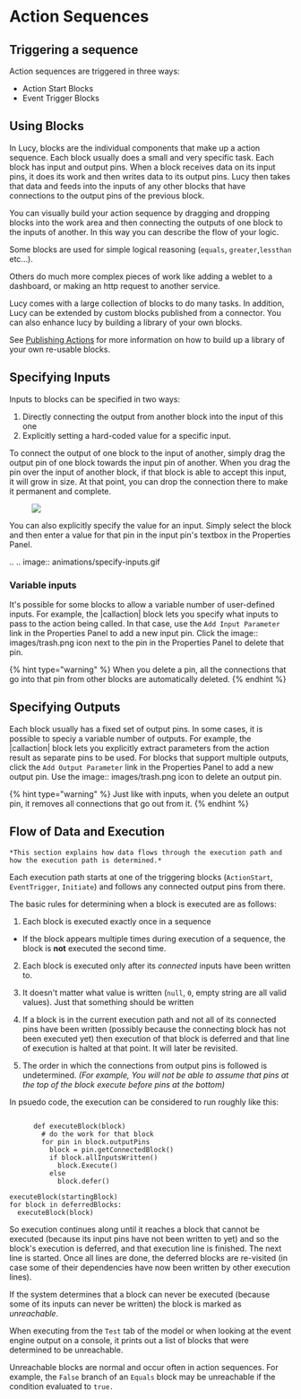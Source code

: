 


<a name='actionsequences'></a>

# Action Sequences

## Triggering a sequence
Action sequences are triggered in three ways:

* Action Start Blocks
* Event Trigger Blocks


## Using Blocks
In Lucy, blocks are the individual components that make up a action sequence.
Each block usually does a small and very specific task.
Each block has input and output pins.
When a block receives data on its input pins, it does its work and then writes data to its output pins. Lucy then takes that data and feeds into the inputs of any other blocks that have connections to the output pins of the previous block.

You can visually build your action sequence by dragging and dropping blocks into the work area and then connecting the outputs of one block to the inputs of another. In this way you can describe the flow of your logic.

Some blocks are used for simple logical reasoning (`equals`, `greater`,`lessthan` etc...).

Others do much more complex pieces of work like adding a weblet to a dashboard, or making an http request to another service.

Lucy comes with a large collection of blocks to do many tasks.
In addition, Lucy can be extended by custom blocks published from a connector. You can also enhance lucy by building a library of your own blocks.

See [Publishing Actions](actions.md#shareactions) for more information on how to build up a library of your own re-usable blocks.


## Specifying Inputs
Inputs to blocks can be specified in two ways:

1. Directly connecting the output from another block into the input of this one
2. Explicitly setting a hard-coded value for a specific input.

To connect the output of one block to the input of another, simply drag the output pin of one block towards the input pin of another. When you drag the pin over the input of another block, if that block is able to accept this input, it will grow in size. At that point, you can drop the connection there to make it permanent and complete.

<figure><img src=' animations/connect-blocks.gif'></figure>

You can also explicitly specify the value for an input.
Simply select the block and then enter a value for that pin in the input pin's textbox in the Properties Panel.

.. .. image:: animations/specify-inputs.gif

### Variable inputs
It's possible for some blocks to allow a variable number of user-defined inputs.
For example, the |callaction| block lets you specify what inputs to pass to the action being called. In that case, use the `Add Input Parameter` link in the Properties Panel to add a new input pin. Click the image:: images/trash.png icon next to the pin in the Properties Panel to delete that pin.

{% hint type="warning" %}
    When you delete a pin, all the connections that go into that pin from other blocks are automatically deleted. {% endhint %}

## Specifying Outputs
Each block usually has a fixed set of output pins.
In some cases, it is possible to speciy a variable number of outputs.
For example, the |callaction| block lets you explicitly extract parameters from the action result as separate pins to be used.
For blocks that support multiple outputs, click the `Add Output Parameter` link in the Properties Panel to add a new output pin.
Use the image:: images/trash.png icon to delete an output pin.

{% hint type="warning" %}
    Just like with inputs, when you delete an output pin, it removes all connections that go out from it. {% endhint %}


<a name='dataflow'></a>

## Flow of Data and Execution

    *This section explains how data flows through the execution path and how the execution path is determined.*

Each execution path starts at one of the triggering blocks (`ActionStart`, `EventTrigger`, `Initiate`) and follows any connected output pins from there.

The basic rules for determining when a block is executed are as follows:

1. Each block is executed exactly once in a sequence
  * If the block appears multiple times during execution of a sequence, the block is **not** executed the second time.

2. Each block is executed only after its *connected* inputs have been written to.
  1. It doesn't matter what value is written (`null`, `0`, empty string are all valid values). Just that something should be written
  2. If a block is in the current execution path and not all of its connected pins have been written (possibly because the connecting block has not been executed yet) then execution of that block is deferred and that line of execution is halted at that point.
  It will later be revisited.

3. The order in which the connections from output pins is followed is undetermined. *(For example, You will not be able to assume that pins at the top of the block execute before pins at the bottom)*

In psuedo code, the execution can be considered to run roughly like this:

```

      def executeBlock(block)
        # do the work for that block
        for pin in block.outputPins
          block = pin.getConnectedBlock()
          if block.allInputsWritten()
            block.Execute()
          else
            block.defer()

```

    executeBlock(startingBlock)
    for block in deferredBlocks:
      executeBlock(block)


So execution continues along until it reaches a block that cannot be executed (because its input pins have not been written to yet) and so the block's execution is deferred, and that execution line is finished. The next line is started.
Once all lines are done, the deferred blocks are re-visited (in case some of their dependencies have now been written by other execution lines).

If the system determines that a block can never be executed (because some of its inputs can never be written) the block is marked as *unreachable*.

When executing from the `Test` tab of the model or when looking at the event engine output on a console, it prints out a list of blocks that were determined to be unreachable.

Unreachable blocks are normal and occur often in action sequences. For example, the `False` branch of an `Equals` block may be unreachable if the condition evaluated to `true.`